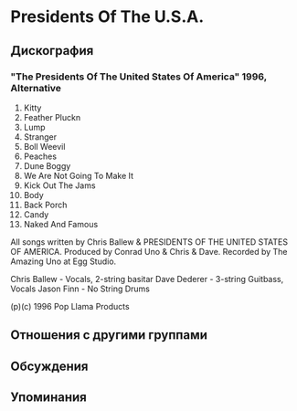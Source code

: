 # Presidents Of The U.S.A.



## Дискография

### "The Presidents Of The United States Of America" 1996, Alternative

1. Kitty
2. Feather Pluckn
3. Lump
4. Stranger
5. Boll Weevil
6. Peaches
7. Dune Boggy
8. We Are Not Going To Make It
9. Kick Out The Jams
10. Body
11. Back Porch
12. Candy
13. Naked And Famous

All songs written by Chris Ballew &
PRESIDENTS OF THE UNITED 
STATES OF AMERICA.
Produced by Conrad Uno & Chris &
Dave.
Recorded by The Amazing Uno at Egg
Studio.

Chris Ballew - Vocals, 2-string basitar
Dave Dederer - 3-string Guitbass, Vocals
Jason Finn - No String Drums

(p)(c) 1996 Pop Llama Products


## Отношения с другими группами


## Обсуждения


## Упоминания

